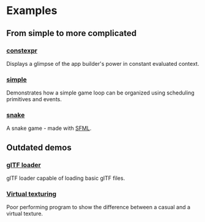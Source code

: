# Examples

## From simple to more complicated

### [constexpr](./constexpr)

Displays a glimpse of the app builder's power in constant evaluated context.

### [simple](./simple)

Demonstrates how a simple game loop can be organized using scheduling primitives and events.

### [snake](./snake)

A snake game - made with [SFML](https://www.sfml-dev.org/).

## Outdated demos

### [glTF loader](./outdated/src/gltf)

glTF loader capable of loading basic glTF files.

### [Virtual texturing](./outdated/src/virtual_texture)

Poor performing program to show the difference between a casual and a virtual texture.
